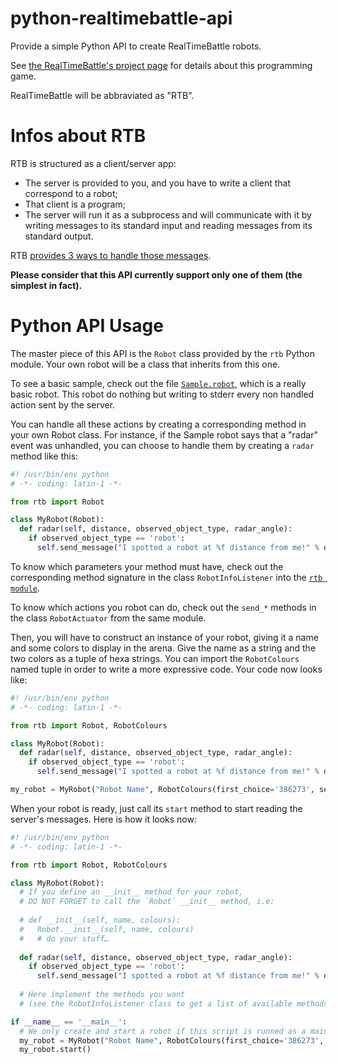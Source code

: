 python-realtimebattle-api
=========================

Provide a simple Python API to create RealTimeBattle robots.

See [the RealTimeBattle's project page](http://realtimebattle.sourceforge.net/) for details about this programming game.

RealTimeBattle will be abbraviated as "RTB".

# Infos about RTB

RTB is structured as a client/server app:
 * The server is provided to you, and you have to write a client that correspond to a robot;
 * That client is a program;
 * The server will run it as a subprocess and will communicate with it by writing messages to its standard input and reading messages from its standard output.

RTB [provides 3 ways to handle those messages](http://realtimebattle.sourceforge.net/Documentation/RealTimeBattle-4.html#ss4.1).

**Please consider that this API currently support only one of them (the simplest in fact).**

# Python API Usage
The master piece of this API is the `Robot` class provided by the `rtb` Python module. Your own robot will be a class that inherits from this one.

To see a basic sample, check out the file [`Sample.robot`](https://github.com/cGuille/python-realtimebattle-api/blob/master/Sample.robot), which is a really basic robot. This robot do nothing but writing to stderr every non handled action sent by the server.

You can handle all these actions by creating a corresponding method in your own Robot class. For instance, if the Sample robot says that a "radar" event was unhandled, you can choose to handle them by creating a `radar` method like this:
```python
#! /usr/bin/env python
# -*- coding: latin-1 -*-

from rtb import Robot

class MyRobot(Robot):
  def radar(self, distance, observed_object_type, radar_angle):
    if observed_object_type == 'robot':
      self.send_message("I spotted a robot at %f distance from me!" % distance)
```

To know which parameters your method must have, check out the corresponding method signature in the class `RobotInfoListener` into the [`rtb module`](https://github.com/cGuille/python-realtimebattle-api/blob/master/rtb.py).

To know which actions you robot can do, check out the `send_*` methods in the class `RobotActuator` from the same module.

Then, you will have to construct an instance of your robot, giving it a name and some colors to display in the arena. Give the name as a string and the two colors as a tuple of hexa strings. You can import the `RobotColours` named tuple in order to write a more expressive code. Your code now looks like:
```python
#! /usr/bin/env python
# -*- coding: latin-1 -*-

from rtb import Robot, RobotColours

class MyRobot(Robot):
  def radar(self, distance, observed_object_type, radar_angle):
    if observed_object_type == 'robot':
      self.send_message("I spotted a robot at %f distance from me!" % distance)

my_robot = MyRobot("Robot Name", RobotColours(first_choice='386273', second_choice='d97154'))
```

When your robot is ready, just call its `start` method to start reading the server's messages. Here is how it looks now:
```python
#! /usr/bin/env python
# -*- coding: latin-1 -*-

from rtb import Robot, RobotColours

class MyRobot(Robot):
  # If you define an __init__ method for your robot,
  # DO NOT FORGET to call the `Robot` __init__ method, i.e:
  
  # def __init__(self, name, colours):
  #   Robot.__init__(self, name, colours)
  #   # do your stuff…
  
  def radar(self, distance, observed_object_type, radar_angle):
    if observed_object_type == 'robot':
      self.send_message("I spotted a robot at %f distance from me!" % distance)
  
  # Here implement the methods you want
  # (see the RobotInfoListener class to get a list of available methods)

if __name__ == '__main__':
  # We only create and start a robot if this script is runned as a main script
  my_robot = MyRobot("Robot Name", RobotColours(first_choice='386273', second_choice='d97154'))
  my_robot.start()
```
